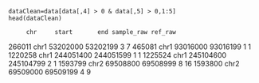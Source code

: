 ```
dataClean=data[data[,4] > 0 & data[,5] > 0,1:5]
head(dataClean)
```

         chr     start       end sample_raw ref_raw
266011  chr1  53202000  53202199          3       7
465081  chr1  93016000  93016199          1       1
1220258 chr1 244051400 244051599          1       1
1225524 chr1 245104600 245104799          2       1
1593799 chr2  69508800  69508999          8      16
1593800 chr2  69509000  69509199          4       9